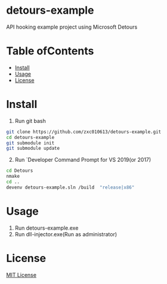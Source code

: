 # detours-example
API hooking example project using Microsoft Detours
# Table ofContents
+ [Install](#Install)
+ [Usage](#Usage)
+ [License](#License)
# Install
1. Run git bash
```bash
git clone https://github.com/zxc010613/detours-example.git
cd detours-example
git submodule init
git submodule update
```
2. Run `Developer Command Prompt for VS 2019(or 2017)
```bash
cd Detours
nmake
cd ..
devenv detours-example.sln /build  "release|x86"
```
# Usage
1. Run detours-example.exe
2. Run dll-injector.exe(Run as administrator)

# License
[MIT License](./LICENSE)
